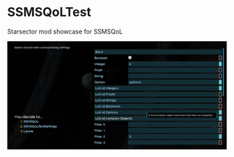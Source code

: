 # SSMSQoLTest
Starsector mod showcase for SSMSQoL

![Properties](https://raw.githubusercontent.com/razuhl/SSMSQoLTest/master/images/properties.png)
